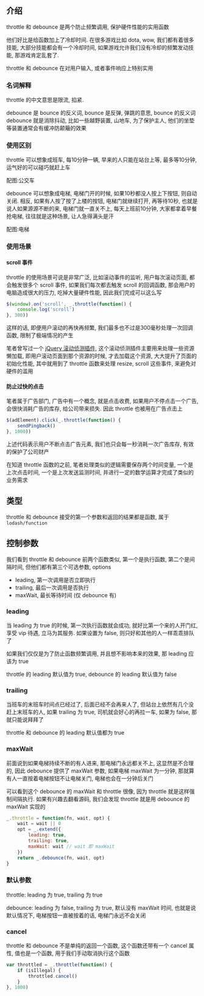介绍
---


throttle 和 debounce 是两个防止频繁调用, 保护硬件性能的实用函数

他们好比是给函数加上了冷却时间. 在很多游戏比如 dota, wow, 我们都有着很多技能, 大部分技能都会有一个冷却时间, 如果游戏允许我们没有冷却的频繁发动技能, 那游戏肯定乱套了.

throttle 和 debounce 在对用户输入, 或者事件响应上特别实用


### 名词解释

throttle 的中文意思是限流, 掐紧.

debounce 是 bounce 的反义词, bounce 是反弹, 弹跳的意思, bounce 的反义词 debounce 就是消除抖动, 比如一些越野装置, 山地车, 为了保护主人, 他们的坐垫等装置通常会有缓冲防颠簸的效果


### 使用区别

throttle 可以想象成班车, 每10分钟一辆, 早来的人只能在站台上等, 最多等10分钟, 运气好的可以碰巧就赶上车

配图:公交车

debounce 可以想象成电梯, 电梯门开的时候, 如果10秒都没人按上下按钮, 则自动关闭. 相反, 如果有人按了按了上楼的按钮, 电梯门就继续打开, 再等待10秒, 也就是说人如果源源不断的来, 电梯门就一直关不上, 每天上班前10分钟, 大家都拿着早餐抢电梯, 往往就是这种场景, 让人急得满头是汗

配图:电梯

### 使用场景


#### scroll 事件

throttle 的使用场景可说是非常广泛, 比如滚动事件的监听, 用户每次滚动页面, 都会触发很多个 scroll 事件, 如果我们每次都去触发 scroll 的回调函数, 那会用户的电脑造成很大的压力, 吃掉大量硬件性能, 因此我们完成可以这么写

```js
$(window).on('scroll', _.throttle(function() {
	console.log('scroll')
}, 300))
```

这样的话, 即便用户滚动的再快再频繁, 我们最多也不过是300毫秒处理一次回调函数, 限制了极端情况的产生

笔者曾写过一个 [jQuery 滚动侦测插件](https://github.com/chunpu/scrollspy/), 这个滚动侦测插件主要用来处理一些资源懒加载, 即用户滚动页面到那个资源的时候, 才去加载这个资源, 大大提升了页面的初始化性能, 其中就用到了 throttle 函数来处理 resize, scroll 这些事件, 来避免对硬件的滥用

#### 防止过快的点击

笔者属于广告部门, 广告中有一个概念, 就是点击收费, 如果用户不停点击一个广告, 会很快消耗广告的库存, 给公司带来损失. 因此 throttle 也被用在广告点击上

```js
$(adElement).click(_.throttle(function() {
	sendPingback()
}, 1000))
```

上述代码表示用户不断点击广告元素, 我们也只会每一秒消耗一次广告库存, 有效的保护了公司财产

在知道 throttle 函数的之前, 笔者处理类似的逻辑需要保存两个时间变量, 一个是上次点击时间, 一个是上次发送监测时间, 并进行一定的数学运算才完成了类似的业务需求


类型
---

throttle 和 debounce 接受的第一个参数和返回的结果都是函数, 属于 `lodash/function`


控制参数
---

我们看到 throttle 和 debounce 前两个函数类似, 第一个是执行函数, 第二个是间隔时间, 但他们都有第三个可选参数, options

- leading, 第一次调用是否立即执行
- trailing, 最后一次调用是否执行
- maxWait, 最长等待时间 (仅 debounce 有)


### leading

当 leading 为 true 的时候, 第一次执行函数就会成功, 就好比第一个来的人开门红, 享受 vip 待遇, 立马为其服务. 如果设置为 false, 则只好和其他的人一样乖乖排队了

如果我们仅仅是为了防止函数频繁调用, 并且想不影响本来的效果, 那 leading 应该为 true

throttle 的 leading 默认值为 true, debounce 的 leading 默认值为 false


### trailing

当班车的末班车时间点已经过了, 后面已经不会再来人了, 但站台上依然有几个没赶上末班车的人, 如果 trailing 为 true, 司机就会好心的再拉一车, 如果为 false, 那就只能说拜拜了

throttle 和 debounce 的 leading 默认值都为 true


### maxWait

前面说到如果电梯持续不断的有人进来, 那电梯门永远都关不上, 这显然是不合理的, 因此 debounce 提供了 maxWait 参数, 如果电梯 maxWait 为一分钟, 那就算有人一直按着电梯按钮不让电梯关门, 电梯也会在一分钟后关门

可以看到这个 debounce 的 maxWait 和 throttle 很像, 因为 throttle 就是这样强制间隔执行. 如果有兴趣去翻看源码, 我们会发现 throttle 就是用 debounce 的 maxWait 实现的

```js
_.throttle = function(fn, wait, opt) {
	wait = wait || 0
	opt = _.extend({
		leading: true,
		trailing: true,
		maxWait: wait // wait 即 maxWait
	})
	return _.debounce(fn, wait, opt)
}
```

### 默认参数

throttle: leading 为 true, trailing 为 true

debounce: leading 为 false, trailing 为 true, 默认没有 maxWait 时间, 也就是说默认情况下, 电梯按钮一直被按着的话, 电梯门永远不会关闭


### cancel

throttle 和 debounce 不是单纯的返回一个函数, 这个函数还带有一个 cancel 属性, 值也是一个函数, 用于我们手动取消执行这个函数

```js
var throttled = _.throttle(function() {
	if (isIllegal) {
		throttled.cancel()
	}
}, 1000)
```
